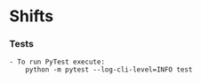 # Shifts

### Tests
    - To run PyTest execute:
        python -m pytest --log-cli-level=INFO test
    
